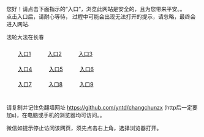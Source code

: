 您好！请点击下面指示的“入口”，浏览此网站是安全的，且为您带来平安。。 <br/>
点击入口后，请耐心等待， 过程中可能会出现无法打开的提示，请忽略，最终会进入网站. </br>

法轮大法在长春<br/>
<div style="padding:10px"><a style="margin:20px" target="_blank" href="https://d2usxqrw2uy8q7.cloudfront.net/2Qpsp?mlioypau" id="ccLink1" rel="nofollow">入口1</a> <a target="_blank" style="margin:20px" href="https://d2je6c0okrat3k.cloudfront.net/2Qpsp?bylqzj" id="ccLink2" rel="nofollow">入口2</a> <a style="margin:20px" target="_blank" href="https://d193yi2nob50o3.cloudfront.net/2Qpsp?tjxwvm" id="ccLink3" rel="nofollow">入口3</a></div>

<div style="padding:10px" ><a style="margin:20px" target="_blank" href="https://d2usxqrw2uy8q7.cloudfront.net/2Qpsp?mlioypau" id="ccLink4" rel="nofollow">入口4</a> <a style="margin:20px" href="https://d2je6c0okrat3k.cloudfront.net/2Qpsp?bylqzj" target="_blank" id="ccLink5" rel="nofollow">入口5</a> <a style="margin:20px" href="https://d193yi2nob50o3.cloudfront.net/2Qpsp?tjxwvm" target="_blank" id="ccLink6" rel="nofollow">入口6</a></div>

<div style="padding:10px"><a style="margin:20px" target="_blank" href="https://d2usxqrw2uy8q7.cloudfront.net/2Qpsp?mlioypau" id="ccLink7" rel="nofollow">入口7</a> <a style="margin:20px" href="https://d2je6c0okrat3k.cloudfront.net/2Qpsp?bylqzj" target="_blank" id="ccLink8" rel="nofollow">入口8</a> <a style="margin:20px" target="_blank" href="https://d193yi2nob50o3.cloudfront.net/2Qpsp?tjxwvm" id="ccLink9" rel="nofollow">入口9</a></div>

<br/>



请复制并记住免翻墙网址 https://github.com/yntd/changchunzx (http后一定要加s)，在电脑或手机的浏览器均可访问。。<br/>

微信如提示停止访问该网页，须先点击右上角，选择浏览器打开。
